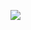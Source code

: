 ![](https://www.nta.go.jp/tmp/6bdc1080-92d0-468e-9e9e-005c014780ac/images/3fcb3dc5598e6d81d4912fe0e200e42330119be575ce475c7dc3d147394a6577.jpg)